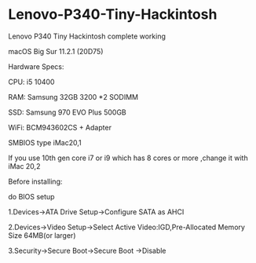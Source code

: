# Lenovo-P340-Tiny-Hackintosh
Lenovo P340 Tiny Hackintosh complete working

macOS Big Sur 11.2.1 (20D75)

Hardware Specs:

CPU: i5 10400

RAM: Samsung 32GB 3200 *2 SODIMM

SSD: Samsung 970 EVO Plus 500GB

WiFi: BCM943602CS + Adapter

SMBIOS type  iMac20,1

If you use 10th gen core i7 or i9 which has 8 cores or more ,change it with iMac 20,2



Before installing:

do BIOS setup

1.Devices->ATA Drive Setup->Configure SATA as AHCI

2.Devices->Video Setup->Select Active Video:IGD,Pre-Allocated Memory Size 64MB(or larger)

3.Security->Secure Boot->Secure Boot ->Disable

